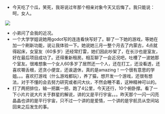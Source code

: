 + 今天吃了个瓜，笑死，我哥说过年那个相亲对象今天又后悔了。我只能说：呵，女人。

![](https://raw.githubusercontent.com/tanyeye1/life/master/2024/4%E6%9C%88/4.16.png)

+ 小弟问了会我的近况。
+ 一个大学学姐说她用godot写的连连看快写好了。聊了一下她的游戏，等她在加一个刷新功能，说让我体验一下。她说她三月一整个月去了内蒙古，4点就得起床，女室友（60多岁）还经常打雷，她们因此吵架了，在长沙也是室友，好在最后项目成功了。还得重新租房。相互聊了一会近况吧，吐槽了一波她那个室友。很难想象一个女人60多岁了居然还一个人，还在打工，还没看透，还喜欢嚼舌根，还贪小便宜，还诶退休，真的是amazing！一个很有意思的学姐。。。喜欢打游戏（什么游戏都玩），养了猫，想开发一个游戏，还很有想法，对于不懂的会去努力研究或者问大伙，不然会睡不着，这种精神可以的。
+ 打了两把排位，输一把赢一把，跑了4公里，今天还行，10个俯卧撑。看了一下小片片说大片关于群星的解说，讲的又是平行宇宙。。。昨天那个一闪一闪亮晶晶也讲的是平行宇宙，只不过一个讲的是爱情，一个讲的是宇航员从空间站回来之后发生的事。

